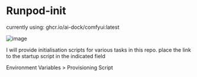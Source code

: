# Runpod-init

currently using:
ghcr.io/ai-dock/comfyui:latest

![image](https://github.com/user-attachments/assets/d2aa2164-e651-4bc9-9f22-d1723b20acb7)

I will provide initialisation scripts for various tasks in this repo.
place the link to the startup script in the indicated field

Environment Variables > Provisioning Script
